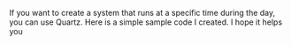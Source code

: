 
If you want to create a system that runs at a specific time during the day, you can use Quartz. Here is a simple sample code I created. I hope it helps you